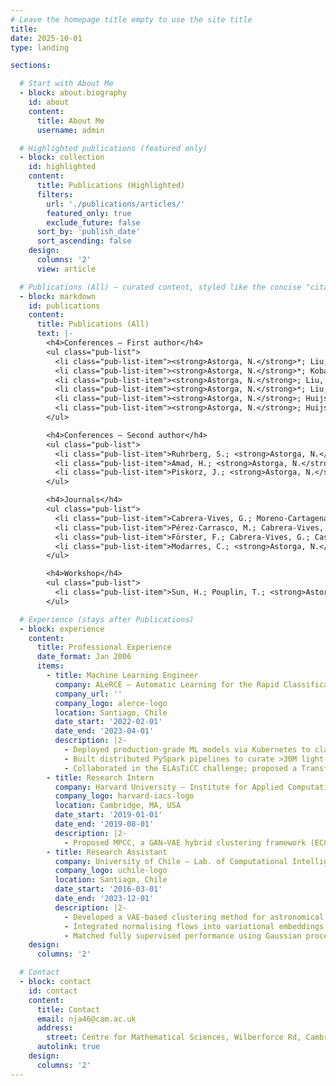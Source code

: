 ```yaml
---
# Leave the homepage title empty to use the site title
title:
date: 2025-10-01
type: landing

sections:

  # Start with About Me
  - block: about.biography
    id: about
    content:
      title: About Me
      username: admin

  # Highlighted publications (featured only)
  - block: collection
    id: highlighted
    content:
      title: Publications (Highlighted)
      filters:
        url: './publications/articles/'
        featured_only: true
        exclude_future: false
      sort_by: 'publish_date'
      sort_ascending: false
    design:
      columns: '2'
      view: article

  # Publications (All) — curated content, styled like the concise "citation" list
  - block: markdown
    id: publications
    content:
      title: Publications (All)
      text: |-
        <h4>Conferences — First author</h4>
        <ul class="pub-list">
          <li class="pub-list-item"><strong>Astorga, N.</strong>*; Liu, T.*; Xiao, Y.; van der Schaar, M. (2025). <em>Auto‑formulation of Mathematical Optimisation Models Using Large Language Models</em>. <strong>ICML 2025</strong>. <em>*Equal contribution.</em></li>
          <li class="pub-list-item"><strong>Astorga, N.</strong>*; Kobalczyk, K.*; Liu, T.; van der Schaar, M. (2025). <em>Active Task Disambiguation with Large Language Models</em>. <strong>ICLR 2025 (Spotlight)</strong>. <em>*Equal contribution.</em></li>
          <li class="pub-list-item"><strong>Astorga, N.</strong>; Liu, T.; Seedat, N.; van der Schaar, M. (2024). <em>Active Learning with LLMs for Partially Observed and Cost‑Aware Scenarios</em>. <strong>NeurIPS 2024</strong>.</li>
          <li class="pub-list-item"><strong>Astorga, N.</strong>*; Liu, T.*; Seedat, N.; van der Schaar, M. (2024). <em>Large Language Models to Enhance Bayesian Optimisation</em>. <strong>ICLR 2024</strong>. <em>*Equal contribution.</em></li>
          <li class="pub-list-item"><strong>Astorga, N.</strong>; Huijse, P.; Protopapas, P.; Estévez, P. (2020). <em>MPCC: Matching Priors and Conditionals for Clustering</em>. <strong>ECCV 2020</strong>, Glasgow.</li>
          <li class="pub-list-item"><strong>Astorga, N.</strong>; Huijse, P.; Estévez, P. A.; Förster, F. (2018). <em>Clustering of Astronomical Transient Candidates Using Deep Variational Embedding</em>. <strong>IJCNN 2018</strong>, Rio de Janeiro.</li>
        </ul>

        <h4>Conferences — Second author</h4>
        <ul class="pub-list">
          <li class="pub-list-item">Ruhrberg, S.; <strong>Astorga, N.</strong>; van der Schaar, M. (2025). <em>Timely Clinical Diagnosis through Active Test Selection</em>. <strong>NeurIPS 2025</strong>.</li>
          <li class="pub-list-item">Amad, H.; <strong>Astorga, N.</strong>; van der Schaar, J.-M. (2025). <em>Continuously Updating Digital Twins Using Large Language Models</em>. <strong>AISTATS 2025</strong>.</li>
          <li class="pub-list-item">Piskorz, J.; <strong>Astorga, N.</strong>; Berrevoets, J.; van der Schaar, M. (2025). <em>Active Feature Acquisition for Personalised Treatment Assignment</em>. <strong>ICML 2025</strong>.</li>
        </ul>

        <h4>Journals</h4>
        <ul class="pub-list">
          <li class="pub-list-item">Cabrera‑Vives, G.; Moreno‑Cartagena, D.; <strong>Astorga, N.</strong>; Reyes‑Jainaga, I.; <em>et&nbsp;al.</em> (2024). <em>ATAT: Astronomical Transformer for Time Series and Tabular Data</em>. <strong>Astronomy &amp; Astrophysics</strong>.</li>
          <li class="pub-list-item">Pérez‑Carrasco, M.; Cabrera‑Vives, G.; Hernández‑García, L.; Förster, F.; <strong>Astorga, N.</strong>; <em>et&nbsp;al.</em> (2023). <em>Alert Classification for the ALeRCE Broker System: The Anomaly Detector</em>. <strong>The Astronomical Journal</strong>.</li>
          <li class="pub-list-item">Förster, F.; Cabrera‑Vives, G.; Castillo‑Navarrete, E.; Estévez, P. A.; <strong>Astorga, N.</strong>; <em>et&nbsp;al.</em> (2021). <em>The Automatic Learning for the Rapid Classification of Events (ALeRCE) Alert Broker</em>. <strong>The Astronomical Journal</strong>.</li>
          <li class="pub-list-item">Modarres, C.; <strong>Astorga, N.</strong>; Droguett, E.; Meruane, V. (2018). <em>Convolutional Neural Networks for Automated Damage Recognition and Damage Type Identification</em>. <strong>Structural Control and Health Monitoring</strong>.</li>
        </ul>

        <h4>Workshop</h4>
        <ul class="pub-list">
          <li class="pub-list-item">Sun, H.; Pouplin, T.; <strong>Astorga, N.</strong>; Liu, T.; van der Schaar, M. (2024). <em>Improving LLM Generation with Inverse and Forward Alignment: Reward Modelling, Prompting, Fine‑Tuning, and Inference‑Time Optimisation</em>. <strong>NeurIPS 2024 Workshop on System‑2 Reasoning at Scale</strong>.</li>
        </ul>

  # Experience (stays after Publications)
  - block: experience
    content:
      title: Professional Experience
      date_format: Jan 2006
      items:
        - title: Machine Learning Engineer
          company: ALeRCE – Automatic Learning for the Rapid Classification of Events
          company_url: ''
          company_logo: alerce-logo
          location: Santiago, Chile
          date_start: '2022-02-01'
          date_end: '2023-04-01'
          description: |2-
            - Deployed production‑grade ML models via Kubernetes to classify LSST astronomical alerts in real time.
            - Built distributed PySpark pipelines to curate >30M light‑curve observations from multiple catalogues.
            - Collaborated in the ELAsTiCC challenge; proposed a Transformer‑based model for tabular/time‑series data; work accepted at *Astronomy & Astrophysics*.
        - title: Research Intern
          company: Harvard University — Institute for Applied Computational Science
          company_logo: harvard-iacs-logo
          location: Cambridge, MA, USA
          date_start: '2019-01-01'
          date_end: '2019-08-01'
          description: |2-
            - Proposed MPCC, a GAN–VAE hybrid clustering framework (ECCV 2020) leveraging forward KL divergence and extending BigGAN.
        - title: Research Assistant
          company: University of Chile — Lab. of Computational Intelligence
          company_logo: uchile-logo
          location: Santiago, Chile
          date_start: '2016-03-01'
          date_end: '2023-12-01'
          description: |2-
            - Developed a VAE‑based clustering method for astronomical transient detection (IJCNN 2018).
            - Integrated normalising flows into variational embeddings, improving ELBO by ≥10%.
            - Matched fully supervised performance using Gaussian processes in a semi‑supervised setting with only 10% labeled data.
    design:
      columns: '2'

  # Contact
  - block: contact
    id: contact
    content:
      title: Contact
      email: nja46@cam.ac.uk
      address:
        street: Centre for Mathematical Sciences, Wilberforce Rd, Cambridge, CB3 0WA
      autolink: true
    design:
      columns: '2'
---
```

